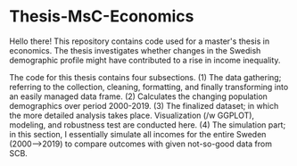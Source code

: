 # Thesis-MsC-Economics
Hello there! This repository contains code used for a master's thesis in economics. The thesis investigates whether changes in the Swedish demographic profile might have contributed to a rise in income inequality.

The code for this thesis contains four subsections. 
(1) The data gathering; referring to the collection, cleaning, formatting, and finally transforming into an easily managed data frame. 
(2) Calculates the changing population demographics over period 2000-2019.
(3) The finalized dataset; in which the more detailed analysis takes place. Visualization (/w GGPLOT), modeling, and robustness test are conducted here.
(4) The simulation part; in this section, I essentially simulate all incomes for the entire Sweden (2000-->2019) to compare outcomes with given not-so-good data from SCB.

